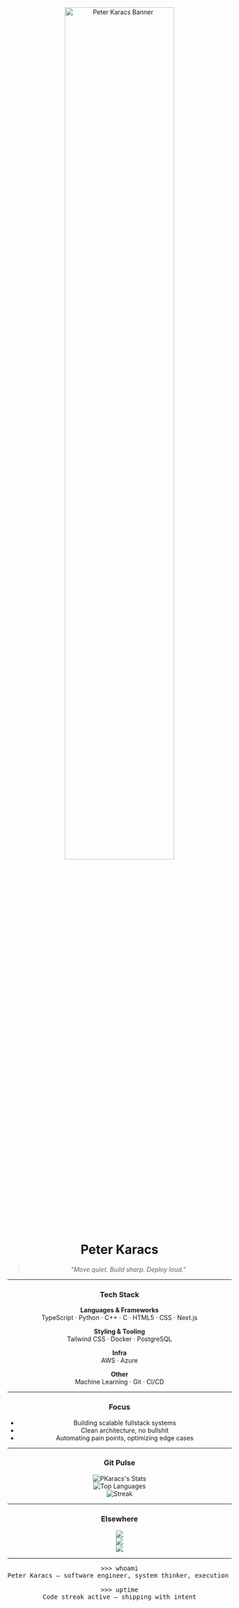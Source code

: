 <div align="center">

<img src="https://raw.githubusercontent.com/PKaracs/PKaracs/main/assets/banner.png" alt="Peter Karacs Banner" width="70%">

# Peter Karacs

> *"Move quiet. Build sharp. Deploy loud."*

---

### Tech Stack

**Languages & Frameworks**  
TypeScript · Python · C++ · C · HTML5 · CSS · Next.js

**Styling & Tooling**  
Tailwind CSS · Docker · PostgreSQL

**Infra**  
AWS · Azure

**Other**  
Machine Learning · Git · CI/CD

---

### Focus

- Building scalable fullstack systems  
- Clean architecture, no bullshit  
- Automating pain points, optimizing edge cases

---

### Git Pulse

![PKaracs's Stats](https://github-readme-stats.vercel.app/api?username=PKaracs&show_icons=true&theme=radical&hide_border=true&text_color=fff&title_color=00ff00&icon_color=00ff00&bg_color=0D1117)  
![Top Languages](https://github-readme-stats.vercel.app/api/top-langs/?username=PKaracs&layout=compact&theme=radical&hide_border=true&text_color=fff&title_color=00ff00&bg_color=0D1117)  
![Streak](https://github-readme-streak-stats.herokuapp.com/?user=PKaracs&theme=radical&hide_border=true&background=0D1117&stroke=fff&ring=00ff00&fire=00ff00&currStreakLabel=fff)

---

### Elsewhere

[<img src="https://img.icons8.com/ios-filled/20/ffffff/twitter.png"/>](https://twitter.com/yourhandle)  
[<img src="https://img.icons8.com/ios-filled/20/ffffff/linkedin.png"/>](https://linkedin.com/in/yourhandle)  
[<img src="https://img.icons8.com/ios-filled/20/ffffff/globe.png"/>](https://yourwebsite.com)

---

<pre>
>>> whoami
Peter Karacs – software engineer, system thinker, execution guy

>>> uptime
Code streak active — shipping with intent
</pre>

</div>
